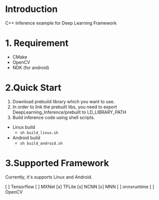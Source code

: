 # Introduction
C++ Inference example for Deep Learning Framework

# 1. Requirement
- CMake
- OpenCV
- NDK (for android)


# 2.Quick Start
1. Download prebuild library which you want to use.
2. In order to link the prebuilt libs, you need to export DeepLearning_Inference/prebuilt to LD_LIBRARY_PATH
3. Build inference code using shell scripts.
  - Linux build
	- `sh build_linux.sh`
  - Android build
	- `sh build_android.sh`

# 3.Supported Framework
Currently, it's supports Linux and Android.

[ ] Tensorflow
[ ] MXNet
[x] TFLite
[x] NCNN
[x] MNN
[ ] onnxruntime
[ ] OpenCV




